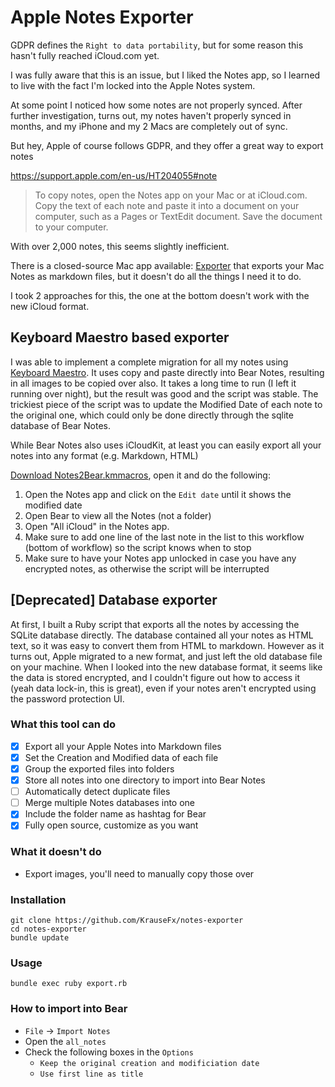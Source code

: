 # Apple Notes Exporter

GDPR defines the `Right to data portability`, but for some reason this hasn't fully reached iCloud.com yet.

I was fully aware that this is an issue, but I liked the Notes app, so I learned to live with the fact I'm locked into the Apple Notes system.

At some point I noticed how some notes are not properly synced. After further investigation, turns out, my notes haven't properly synced in months, and my iPhone and my 2 Macs are completely out of sync. 

But hey, Apple of course follows GDPR, and they offer a great way to export notes

https://support.apple.com/en-us/HT204055#note

> To copy notes, open the Notes app on your Mac or at iCloud.com. Copy the text of each note and paste it into a document on your computer, such as a Pages or TextEdit document. Save the document to your computer.

With over 2,000 notes, this seems slightly inefficient.

There is a closed-source Mac app available: [Exporter](https://itunes.apple.com/us/app/exporter/id1099120373?mt=12) that exports your Mac Notes as markdown files, but it doesn't do all the things I need it to do.

I took 2 approaches for this, the one at the bottom doesn't work with the new iCloud format.

## Keyboard Maestro based exporter

I was able to implement a complete migration for all my notes using [Keyboard Maestro](https://www.keyboardmaestro.com/main/). It uses copy and paste directly into Bear Notes, resulting in all images to be copied over also. It takes a long time to run (I left it running over night), but the result was good and the script was stable. The trickiest piece of the script was to update the Modified Date of each note to the original one, which could only be done directly through the sqlite database of Bear Notes. 

While Bear Notes also uses iCloudKit, at least you can easily export all your notes into any format (e.g. Markdown, HTML)

[Download Notes2Bear.kmmacros](./Notes2Bear.kmmacros), open it and do the following: 

1. Open the Notes app and click on the `Edit date` until it shows the modified date
1. Open Bear to view all the Notes (not a folder)
1. Open "All iCloud" in the Notes app.
1. Make sure to add one line of the last note in the list to this workflow (bottom of workflow) so the script knows when to stop
1. Make sure to have your Notes app unlocked in case you have any encrypted notes, as otherwise the script will be interrupted

## [Deprecated] Database exporter

At first, I built a Ruby script that exports all the notes by accessing the SQLite database directly. The database contained all your notes as HTML text, so it was easy to convert them from HTML to markdown. However as it turns out, Apple migrated to a new format, and just left the old database file on your machine. When I looked into the new database format, it seems like the data is stored encrypted, and I couldn't figure out how to access it (yeah data lock-in, this is great), even if your notes aren't encrypted using the password protection UI.

### What this tool can do

- [x] Export all your Apple Notes into Markdown files
- [x] Set the Creation and Modified data of each file
- [x] Group the exported files into folders
- [x] Store all notes into one directory to import into Bear Notes
- [ ] Automatically detect duplicate files
- [ ] Merge multiple Notes databases into one
- [x] Include the folder name as hashtag for Bear
- [x] Fully open source, customize as you want

### What it doesn't do

- Export images, you'll need to manually copy those over

### Installation

```
git clone https://github.com/KrauseFx/notes-exporter
cd notes-exporter
bundle update
```

### Usage

```
bundle exec ruby export.rb
```

### How to import into Bear

- `File` -> `Import Notes`
- Open the `all_notes`
- Check the following boxes in the `Options`
  - `Keep the original creation and modificiation date`
  - `Use first line as title`
